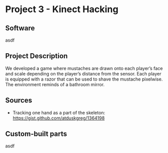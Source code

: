 # Project 3 - Kinect Hacking

## Software

asdf

## Project Description

We developed a game where mustaches are drawn onto each player’s face and scale depending on the player’s distance from the sensor. Each player is equipped with a razor that can be used to shave the mustache pixelwise. The environment reminds of a bathroom mirror.

## Sources

* Tracking one hand as a part of the skeleton: https://gist.github.com/atduskgreg/1364198

## Custom-built parts

asdf
